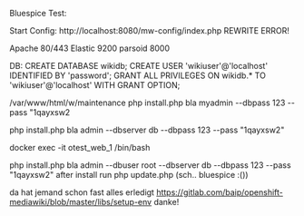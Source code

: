 Bluespice Test:

Start Config: http://localhost:8080/mw-config/index.php REWRITE ERROR!

Apache 80/443
Elastic 9200
parsoid 8000   

   
DB:
CREATE DATABASE wikidb;
CREATE USER 'wikiuser'@'localhost' IDENTIFIED BY 'password';
GRANT ALL PRIVILEGES ON wikidb.* TO 'wikiuser'@'localhost' WITH GRANT OPTION;



/var/www/html/w/maintenance
php install.php bla myadmin --dbpass 123 --pass "1qayxsw2   

php install.php bla admin --dbserver db --dbpass 123 --pass "1qayxsw2"

 docker exec -it otest_web_1 /bin/bash

php install.php bla admin --dbuser root --dbserver db --dbpass 123 --pass "1qayxsw2"
after install run
php update.php (sch.. bluespice :())

da hat jemand schon fast alles erledigt https://gitlab.com/baip/openshift-mediawiki/blob/master/libs/setup-env danke!
